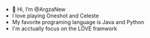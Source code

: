 - 👋 Hi, I’m @ArgzaNew
- I love playing Oneshot and Celeste
- My favorite programing language is Java and Python
- I'm acctually focus on the LÖVE framwork

<!---
ArgzaNew/ArgzaNew is a ✨ special ✨ repository because its `README.md` (this file) appears on your GitHub profile.
You can click the Preview link to take a look at your changes.
--->
